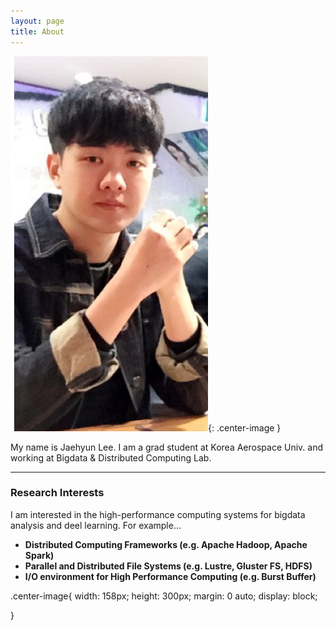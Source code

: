 ```yaml
---
layout: page
title: About
---
```

![Image](/assets/images/aboutme.png){: .center-image } 

My name is Jaehyun Lee. I am a grad student at Korea Aerospace Univ. and working at Bigdata & Distributed Computing Lab.

---

### Research Interests ###
I am interested in the high-performance computing systems for bigdata analysis and deel learning. For example... 
- <strong> Distributed Computing Frameworks (e.g. Apache Hadoop, Apache Spark) </strong>
- <strong> Parallel and Distributed File Systems (e.g. Lustre, Gluster FS, HDFS) </strong>
- <strong> I/O environment for High Performance Computing (e.g. Burst Buffer) </strong>


.center-image{
    width: 158px;
    height: 300px;
    margin: 0 auto;
    display: block;

}
